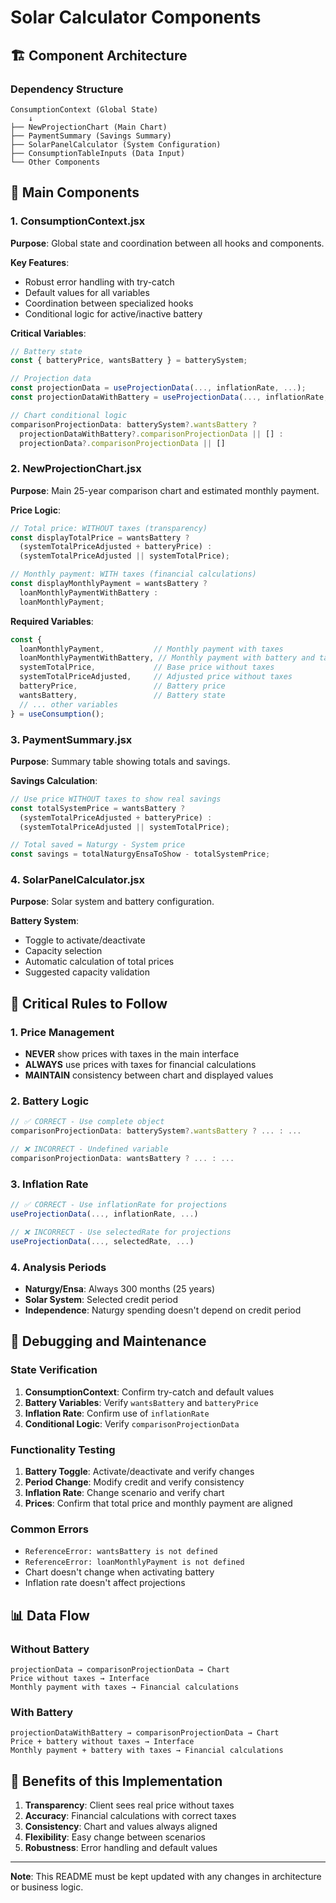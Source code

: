 # Solar Calculator Components

## 🏗️ Component Architecture

### Dependency Structure
```
ConsumptionContext (Global State)
    ↓
├── NewProjectionChart (Main Chart)
├── PaymentSummary (Savings Summary)
├── SolarPanelCalculator (System Configuration)
├── ConsumptionTableInputs (Data Input)
└── Other Components
```

## 🔑 Main Components

### 1. ConsumptionContext.jsx
**Purpose**: Global state and coordination between all hooks and components.

**Key Features**:
- Robust error handling with try-catch
- Default values for all variables
- Coordination between specialized hooks
- Conditional logic for active/inactive battery

**Critical Variables**:
```javascript
// Battery state
const { batteryPrice, wantsBattery } = batterySystem;

// Projection data
const projectionData = useProjectionData(..., inflationRate, ...);
const projectionDataWithBattery = useProjectionData(..., inflationRate, ...);

// Chart conditional logic
comparisonProjectionData: batterySystem?.wantsBattery ? 
  projectionDataWithBattery?.comparisonProjectionData || [] : 
  projectionData?.comparisonProjectionData || []
```

### 2. NewProjectionChart.jsx
**Purpose**: Main 25-year comparison chart and estimated monthly payment.

**Price Logic**:
```javascript
// Total price: WITHOUT taxes (transparency)
const displayTotalPrice = wantsBattery ? 
  (systemTotalPriceAdjusted + batteryPrice) : 
  (systemTotalPriceAdjusted || systemTotalPrice);

// Monthly payment: WITH taxes (financial calculations)
const displayMonthlyPayment = wantsBattery ? 
  loanMonthlyPaymentWithBattery : 
  loanMonthlyPayment;
```

**Required Variables**:
```javascript
const {
  loanMonthlyPayment,           // Monthly payment with taxes
  loanMonthlyPaymentWithBattery, // Monthly payment with battery and taxes
  systemTotalPrice,             // Base price without taxes
  systemTotalPriceAdjusted,     // Adjusted price without taxes
  batteryPrice,                 // Battery price
  wantsBattery,                 // Battery state
  // ... other variables
} = useConsumption();
```

### 3. PaymentSummary.jsx
**Purpose**: Summary table showing totals and savings.

**Savings Calculation**:
```javascript
// Use price WITHOUT taxes to show real savings
const totalSystemPrice = wantsBattery ? 
  (systemTotalPriceAdjusted + batteryPrice) : 
  (systemTotalPriceAdjusted || systemTotalPrice);

// Total saved = Naturgy - System price
const savings = totalNaturgyEnsaToShow - totalSystemPrice;
```

### 4. SolarPanelCalculator.jsx
**Purpose**: Solar system and battery configuration.

**Battery System**:
- Toggle to activate/deactivate
- Capacity selection
- Automatic calculation of total prices
- Suggested capacity validation

## 🚨 Critical Rules to Follow

### 1. Price Management
- **NEVER** show prices with taxes in the main interface
- **ALWAYS** use prices with taxes for financial calculations
- **MAINTAIN** consistency between chart and displayed values

### 2. Battery Logic
```javascript
// ✅ CORRECT - Use complete object
comparisonProjectionData: batterySystem?.wantsBattery ? ... : ...

// ❌ INCORRECT - Undefined variable
comparisonProjectionData: wantsBattery ? ... : ...
```

### 3. Inflation Rate
```javascript
// ✅ CORRECT - Use inflationRate for projections
useProjectionData(..., inflationRate, ...)

// ❌ INCORRECT - Use selectedRate for projections
useProjectionData(..., selectedRate, ...)
```

### 4. Analysis Periods
- **Naturgy/Ensa**: Always 300 months (25 years)
- **Solar System**: Selected credit period
- **Independence**: Naturgy spending doesn't depend on credit period

## 🔧 Debugging and Maintenance

### State Verification
1. **ConsumptionContext**: Confirm try-catch and default values
2. **Battery Variables**: Verify `wantsBattery` and `batteryPrice`
3. **Inflation Rate**: Confirm use of `inflationRate`
4. **Conditional Logic**: Verify `comparisonProjectionData`

### Functionality Testing
1. **Battery Toggle**: Activate/deactivate and verify changes
2. **Period Change**: Modify credit and verify consistency
3. **Inflation Rate**: Change scenario and verify chart
4. **Prices**: Confirm that total price and monthly payment are aligned

### Common Errors
- `ReferenceError: wantsBattery is not defined`
- `ReferenceError: loanMonthlyPayment is not defined`
- Chart doesn't change when activating battery
- Inflation rate doesn't affect projections

## 📊 Data Flow

### Without Battery
```
projectionData → comparisonProjectionData → Chart
Price without taxes → Interface
Monthly payment with taxes → Financial calculations
```

### With Battery
```
projectionDataWithBattery → comparisonProjectionData → Chart
Price + battery without taxes → Interface
Monthly payment + battery with taxes → Financial calculations
```

## 🎯 Benefits of this Implementation

1. **Transparency**: Client sees real price without taxes
2. **Accuracy**: Financial calculations with correct taxes
3. **Consistency**: Chart and values always aligned
4. **Flexibility**: Easy change between scenarios
5. **Robustness**: Error handling and default values

---

**Note**: This README must be kept updated with any changes in architecture or business logic.
